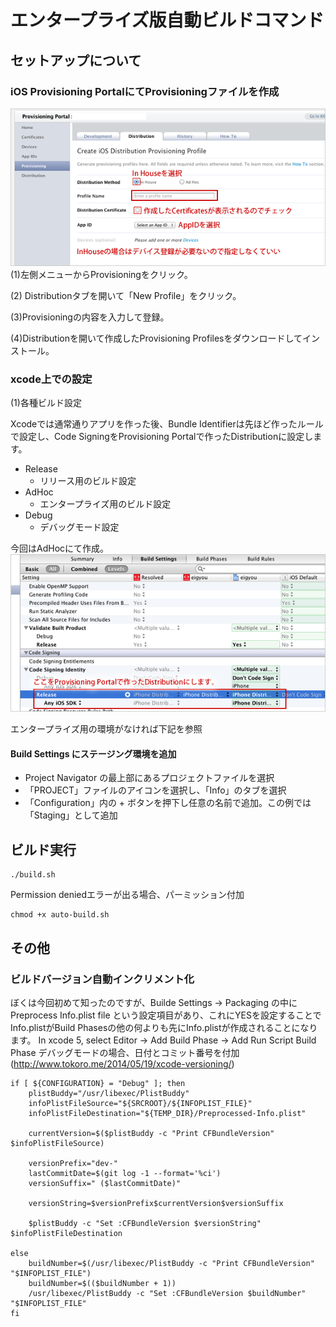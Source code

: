 # エンタープライズ版自動ビルドコマンド

## セットアップについて 
### iOS Provisioning PortalにてProvisioningファイルを作成
![](docs/images/image2.png)
(1)左側メニューからProvisioningをクリック。

(2) Distributionタブを開いて「New Profile」をクリック。

(3)Provisioningの内容を入力して登録。

(4)Distributionを開いて作成したProvisioning Profilesをダウンロードしてインストール。

### xcode上での設定
(1)各種ビルド設定

Xcodeでは通常通りアプリを作った後、Bundle Identifierは先ほど作ったルールで設定し、Code SigningをProvisioning Portalで作ったDistributionに設定します。
* Release
  - リリース用のビルド設定
* AdHoc
  - エンタープライズ用のビルド設定
* Debug
  - デバッグモード設定

今回はAdHocにて作成。
![](docs/images/image1.png)

エンタープライズ用の環境がなければ下記を参照
#### Build Settings にステージング環境を追加

* Project Navigator の最上部にあるプロジェクトファイルを選択
* 「PROJECT」ファイルのアイコンを選択し、「Info」のタブを選択
* 「Configuration」内の + ボタンを押下し任意の名前で追加。この例では「Staging」として追加


## ビルド実行
```
./build.sh
```

Permission deniedエラーが出る場合、パーミッション付加
```
chmod +x auto-build.sh
```


## その他
### ビルドバージョン自動インクリメント化
ぼくは今回初めて知ったのですが、Builde Settings -> Packaging の中に Preprocess Info.plist file という設定項目があり、これにYESを設定することでInfo.plistがBuild Phasesの他の何よりも先にInfo.plistが作成されることになります。
In xcode 5, select Editor -> Add Build Phase -> Add Run Script Build Phase
デバッグモードの場合、日付とコミット番号を付加(http://www.tokoro.me/2014/05/19/xcode-versioning/)
```
if [ ${CONFIGURATION} = "Debug" ]; then
    plistBuddy="/usr/libexec/PlistBuddy"
    infoPlistFileSource="${SRCROOT}/${INFOPLIST_FILE}"
    infoPlistFileDestination="${TEMP_DIR}/Preprocessed-Info.plist"
    
    currentVersion=$($plistBuddy -c "Print CFBundleVersion" $infoPlistFileSource)
    
    versionPrefix="dev-"
    lastCommitDate=$(git log -1 --format='%ci')
    versionSuffix=" ($lastCommitDate)"
    
    versionString=$versionPrefix$currentVersion$versionSuffix
    
    $plistBuddy -c "Set :CFBundleVersion $versionString" $infoPlistFileDestination

else
    buildNumber=$(/usr/libexec/PlistBuddy -c "Print CFBundleVersion" "$INFOPLIST_FILE")
    buildNumber=$(($buildNumber + 1))
    /usr/libexec/PlistBuddy -c "Set :CFBundleVersion $buildNumber" "$INFOPLIST_FILE"
fi
```